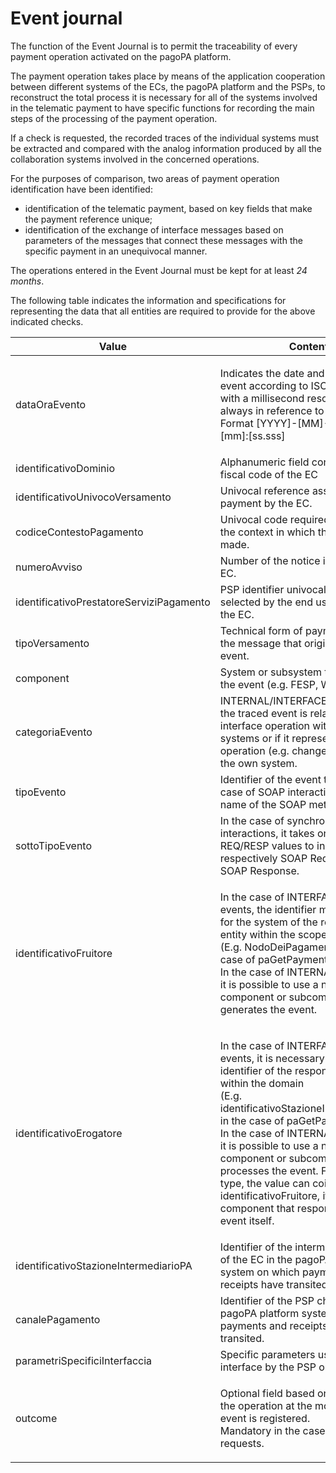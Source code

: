 # Event journal

The function of the Event Journal is to permit the traceability of every payment operation activated on the pagoPA platform.

The payment operation takes place by means of the application cooperation between different systems of the ECs, the pagoPA platform and the PSPs, to reconstruct the total process it is necessary for all of the systems involved in the telematic payment to have specific functions for recording the main steps of the processing of the payment operation.

If a check is requested, the recorded traces of the individual systems must be extracted and compared with the analog information produced by all the collaboration systems involved in the concerned operations. 

For the purposes of comparison, two areas of payment operation identification have been identified: 

* identification of the telematic payment, based on key fields that make the payment reference unique;
* identification of the exchange of interface messages based on parameters of the messages that connect these messages with the specific payment in an unequivocal manner. 

The operations entered in the Event Journal must be kept for at least _24 months_.

The following table indicates the information and specifications for representing the data that all entities are required to provide for the above indicated checks.

| Value| Content|
|----------|----------|
| dataOraEvento| <p>Indicates the date and time of the event according to ISO 8601 format, with a millisecond resolution and always in reference to GMT.<br>Format [YYYY]-[MM]-[DD]T[hh]:[mm]:\[ss.sss]</p>|
| identificativoDominio| Alphanumeric field containing the fiscal code of the EC|
| identificativoUnivocoVersamento| Univocal reference assigned to the payment by the EC.|
| codiceContestoPagamento| Univocal code required for defining the context in which the payment is made.|
| numeroAvviso| Number of the notice issued by the EC.|
| identificativoPrestatoreServiziPagamento| PSP identifier univocal in the domain selected by the end user and/or by the EC.|
| tipoVersamento| Technical form of payment present in the message that originated the event.|
| component| System or subsystem that generated the event (e.g. FESP, WFESP).|
| categoriaEvento| INTERNAL/INTERFACE, indicates if the traced event is related to an interface operation with other systems or if it represents an internal operation (e.g. change of state) in the own system.|
| tipoEvento| Identifier of the event type. In the case of SOAP interactions, it is the name of the SOAP method.|
| sottoTipoEvento| In the case of synchronous SOAP interactions, it takes on the REQ/RESP values to indicate respectively SOAP Request and SOAP Response.|
| identificativoFruitore| <p>In the case of INTERFACE type events, the identifier must be used for the system of the requesting entity within the scope of the domain<br>(E.g. NodoDeiPagamentiSPC in the case of paGetPayment).<br>In the case of INTERNAL type events, it is possible to use a name of a component or subcomponent that generates the event.</p>|
| identificativoErogatore| <p>In the case of INTERFACE type events, it is necessary to use the identifier of the responding entity within the domain<br>(E.g. identificativoStazioneIntermediarioPA in the case of paGetPayment).<br>In the case of INTERNAL type events, it is possible to use a name of a component or subcomponent that processes the event. For the latter type, the value can coincide with the identificativoFruitore, if there is not a component that responds to the event itself.</p>|
| identificativoStazioneIntermediarioPA| Identifier of the intermediate station of the EC in the pagoPA platform system on which payments and receipts have transited.|
| canalePagamento| Identifier of the PSP channel in the pagoPA platform system on which payments and receipts have transited.|
| parametriSpecificiInterfaccia| Specific parameters used in the interface by the PSP or EC.|
| outcome| <p>Optional field based on the state of the operation at the moment the event is registered.<br>Mandatory in the case of SOAP requests.</p>|


